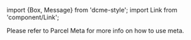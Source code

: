 import {Box, Message} from 'dcme-style';
import Link from 'component/Link';

<Box modifier="margin">
    <Message>Please refer to <Link to="/parcel-meta">Parcel Meta</Link> for more info on how to use meta.</Message>
</Box>
